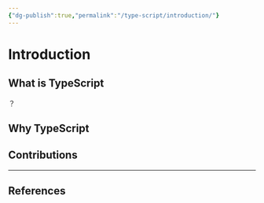 ```yaml
---
{"dg-publish":true,"permalink":"/type-script/introduction/"}
---
```


# Introduction

## What is TypeScript
？
## Why TypeScript
 
## Contributions

---
## References